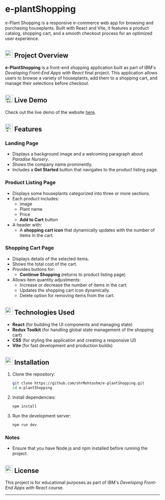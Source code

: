 # e-plantShopping 
e-Plant Shopping is a responsive e-commerce web app for browsing and purchasing houseplants. Built with React and Vite, it features a product catalog, shopping cart, and a smooth checkout process for an optimized user experience.

## <img width="25" height="25" src="https://img.icons8.com/ios/50/61dafb/overview-pages-2.png" alt="overview-pages-2"/> Project Overview

**e-PlantShopping** is a front-end shopping application built as part of IBM's *Developing Front-End Apps with React* final project. This application allows users to browse a variety of houseplants, add them to a shopping cart, and manage their selections before checkout.


## <img width="25" height="25" src="https://img.icons8.com/ios/50/61dafb/file-preview.png" alt="file-preview"/> Live Demo

Check out the live demo of the website [here](https://shrmohtashm.github.io/e-plantShopping/).

## <img width="25" height="25" src="https://img.icons8.com/ios/50/61dafb/features-list.png" alt="features-list"/> Features

### Landing Page

- Displays a background image and a welcoming paragraph about *Paradise Nursery*.
- Shows the company name prominently.
- Includes a **Get Started** button that navigates to the product listing page.

### Product Listing Page

- Displays some houseplants categorized into three or more sections.
- Each product includes:
  - image
  - Plant name
  - Price
  - **Add to Cart** button
- A header with:
  - A **shopping cart icon** that dynamically updates with the number of items in the cart.
  
### Shopping Cart Page

- Displays details of the selected items.
- Shows the total cost of the cart.
- Provides buttons for:
  - **Continue Shopping** (returns to product listing page)
- Allows item quantity adjustments:
  - Increase or decrease the number of items in the cart.
  - Updates the shopping cart icon dynamically.
  - Delete option for removing items from the cart.

## <img width="25" height="25" src="https://img.icons8.com/ios/50/61dafb/motherboard.png" alt="motherboard"/> Technologies Used

- **React** (for building the UI components and managing state)
- **Redux Toolkit** (for handling global state management of the shopping cart)
- **CSS** (for styling the application and creating a responsive UI)
- **Vite** (for fast development and production builds)

## <img width="25" height="25" src="https://img.icons8.com/ios/50/61dafb/maintenance--v1.png" alt="maintenance--v1"/> Installation

1. Clone the repository:

    ```bash
   git clone https://github.com/shrMohtashm/e-plantShopping.git
   cd e-plantShopping
   ```
    
3. Install dependencies:

   ```bash
   npm install
   ```
   
5. Run the development server:

    ```bash
   npm run dev
   ```

### Notes

- Ensure that you have Node.js and npm installed before running the project.

## <img width="25" height="25" src="https://img.icons8.com/ios/50/61dafb/certificate--v1.png" alt="certificate--v1"/> License

This project is for educational purposes as part of IBM's *Developing Front-End Apps with React* course.

---
